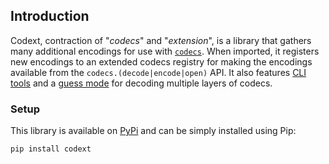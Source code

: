 ## Introduction

Codext, contraction of "*codecs*" and "*extension*", is a library that gathers many additional encodings for use with [`codecs`](https://docs.python.org/3/library/codecs.html). When imported, it registers new encodings to an extended codecs registry for making the encodings available from the `codecs.(decode|encode|open)` API. It also features [CLI tools](./cli.html) and a [guess mode](./features.html#guess-decode-an-arbitrary-input) for decoding multiple layers of codecs.

### Setup

This library is available on [PyPi](https://pypi.python.org/pypi/codext/) and can be simply installed using Pip:

```sh
pip install codext
```
